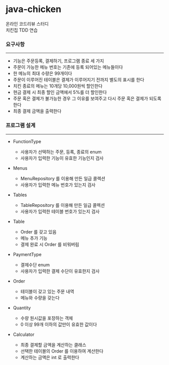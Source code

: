 # java-chicken
온라인 코드리뷰 스터디  
치킨집 TDD 연습

### 요구사항

---
- 기능은 주문등록, 결제하기, 프로그램 종료 세 가지
- 주문이 가능한 메뉴 번호는 기존에 등록 되어있는 메뉴들이다
- 한 메뉴의 최대 수량은 99개이다
- 주문이 이루어진 테이블은 결제가 이루어지기 전까지 별도의 표시를 한다
- 치킨 종료의 메뉴는 10개당 10,000원씩 할인한다
- 현금 결제 시 최종 할인 금액에서 5%를 더 할인한다
- 주문 혹은 결제가 불가능한 경우 그 이유를 보여주고 다시 주문 혹은 결제가 되도록 한다
- 최종 결제 금액을 출력한다

### 프로그램 설계

---
- FunctionType
    - 사용자가 선택하는 주문, 등록, 종료의 enum
    - 사용자가 입력한 기능이 유효한 기능인지 검사
    
- Menus
    - MenuRepository 를 이용해 만든 일급 콜렉션
    - 사용자가 입력한 메뉴 번호가 있는지 검사

- Tables
    - TableRepository 를 이용해 만든 일급 콜렉션
    - 사용자가 입력한 테이블 번호가 있는지 검사
    
- Table
    - Order 를 갖고 있음
    - 메뉴 추가 기능
    - 결제 완료 시 Order 를 비워버림

- PaymentType
    - 결제수단 enum
    - 사용자가 입력한 결제 수단이 유효한지 검사

- Order
    - 테이블이 갖고 있는 주문 내역
    - 메뉴와 수량을 갖는다

- Quantity
    - 수량 원시값을 포장하는 객체
    - 0 이상 99개 이하의 값만이 유효한 값이다
    
- Calculator
    - 최종 결제할 금액을 계산하는 클래스
    - 선택한 테이블의 Order 를 이용하여 계산한다
    - 계산하는 금액은 int 로 출력한다
    
    
